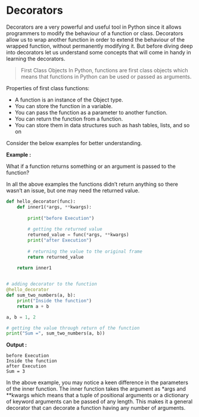 # __Decorators__

Decorators are a very powerful and useful tool in Python since it allows programmers to modify the behaviour of a function or class. Decorators allow us to wrap another function in order to extend the behaviour of the wrapped function, without permanently modifying it. But before diving deep into decorators let us understand some concepts that will come in handy in learning the decorators.

> First Class Objects
In Python, functions are first class objects which means that functions in Python can be used or passed as arguments.

Properties of first class functions:

- A function is an instance of the Object type.
- You can store the function in a variable.
- You can pass the function as a parameter to another function.
- You can return the function from a function.
- You can store them in data structures such as hash tables, lists, and so on

Consider the below examples for better understanding.

__Example :__

What if a function returns something or an argument is passed to the function?

In all the above examples the functions didn’t return anything so there wasn’t an issue, but one may need the returned value.

```python
def hello_decorator(func):
	def inner1(*args, **kwargs):
		
		print("before Execution")
		
		# getting the returned value
		returned_value = func(*args, **kwargs)
		print("after Execution")
		
		# returning the value to the original frame
		return returned_value
		
	return inner1


# adding decorator to the function
@hello_decorator
def sum_two_numbers(a, b):
	print("Inside the function")
	return a + b

a, b = 1, 2

# getting the value through return of the function
print("Sum =", sum_two_numbers(a, b))
```

__Output :__

```
before Execution
Inside the function
after Execution
Sum = 3
```

In the above example, you may notice a keen difference in the parameters of the inner function. The inner function takes the argument as *args and **kwargs which means that a tuple of positional arguments or a dictionary of keyword arguments can be passed of any length. This makes it a general decorator that can decorate a function having any number of arguments.